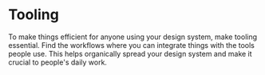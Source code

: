 # Tooling

To make things efficient for anyone using your design system, make tooling essential. Find the workflows where you can integrate things with the tools people use. This helps organically spread your design system and make it crucial to people's daily work.
